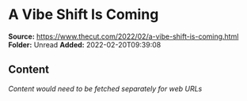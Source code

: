 # A Vibe Shift Is Coming

**Source:** https://www.thecut.com/2022/02/a-vibe-shift-is-coming.html
**Folder:** Unread
**Added:** 2022-02-20T09:39:08




## Content
*Content would need to be fetched separately for web URLs*
